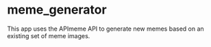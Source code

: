 # meme_generator

This app uses the APImeme API to generate new memes based on an existing set of meme images.
